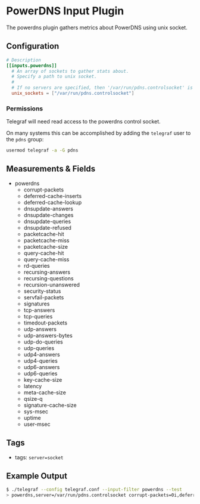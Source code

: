 # PowerDNS Input Plugin

The powerdns plugin gathers metrics about PowerDNS using unix socket.

## Configuration

```toml
# Description
[[inputs.powerdns]]
  # An array of sockets to gather stats about.
  # Specify a path to unix socket.
  #
  # If no servers are specified, then '/var/run/pdns.controlsocket' is used as the path.
  unix_sockets = ["/var/run/pdns.controlsocket"]
```

### Permissions

Telegraf will need read access to the powerdns control socket.

On many systems this can be accomplished by adding the `telegraf` user to the
`pdns` group:

```sh
usermod telegraf -a -G pdns
```

## Measurements & Fields

- powerdns
  - corrupt-packets
  - deferred-cache-inserts
  - deferred-cache-lookup
  - dnsupdate-answers
  - dnsupdate-changes
  - dnsupdate-queries
  - dnsupdate-refused
  - packetcache-hit
  - packetcache-miss
  - packetcache-size
  - query-cache-hit
  - query-cache-miss
  - rd-queries
  - recursing-answers
  - recursing-questions
  - recursion-unanswered
  - security-status
  - servfail-packets
  - signatures
  - tcp-answers
  - tcp-queries
  - timedout-packets
  - udp-answers
  - udp-answers-bytes
  - udp-do-queries
  - udp-queries
  - udp4-answers
  - udp4-queries
  - udp6-answers
  - udp6-queries
  - key-cache-size
  - latency
  - meta-cache-size
  - qsize-q
  - signature-cache-size
  - sys-msec
  - uptime
  - user-msec

## Tags

- tags: `server=socket`

## Example Output

```sh
$ ./telegraf --config telegraf.conf --input-filter powerdns --test
> powerdns,server=/var/run/pdns.controlsocket corrupt-packets=0i,deferred-cache-inserts=0i,deferred-cache-lookup=0i,dnsupdate-answers=0i,dnsupdate-changes=0i,dnsupdate-queries=0i,dnsupdate-refused=0i,key-cache-size=0i,latency=26i,meta-cache-size=0i,packetcache-hit=0i,packetcache-miss=1i,packetcache-size=0i,qsize-q=0i,query-cache-hit=0i,query-cache-miss=6i,rd-queries=1i,recursing-answers=0i,recursing-questions=0i,recursion-unanswered=0i,security-status=3i,servfail-packets=0i,signature-cache-size=0i,signatures=0i,sys-msec=4349i,tcp-answers=0i,tcp-queries=0i,timedout-packets=0i,udp-answers=1i,udp-answers-bytes=50i,udp-do-queries=0i,udp-queries=0i,udp4-answers=1i,udp4-queries=1i,udp6-answers=0i,udp6-queries=0i,uptime=166738i,user-msec=3036i 1454078624932715706
```
